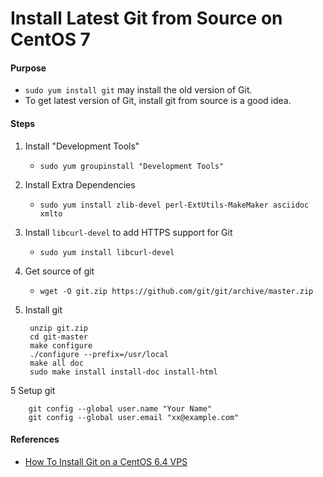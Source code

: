 # Install Latest Git from Source on CentOS 7

#### Purpose
* `sudo yum install git` may install the old version of Git.
* To get latest version of Git, install git from source is a good idea.

#### Steps
1. Install "Development Tools"
    * `sudo yum groupinstall "Development Tools"`

2. Install Extra Dependencies
    * `sudo yum install zlib-devel perl-ExtUtils-MakeMaker asciidoc xmlto`

3. Install `libcurl-devel` to add HTTPS support for Git
    * `sudo yum install libcurl-devel`

4. Get source of git
    * `wget -O git.zip https://github.com/git/git/archive/master.zip`

5. Install git

        unzip git.zip
        cd git-master
        make configure
        ./configure --prefix=/usr/local
        make all doc
        sudo make install install-doc install-html

5 Setup git

        git config --global user.name "Your Name"
        git config --global user.email "xx@example.com"

#### References
* [How To Install Git on a CentOS 6.4 VPS](https://www.digitalocean.com/community/tutorials/how-to-install-git-on-a-centos-6-4-vps)
 

